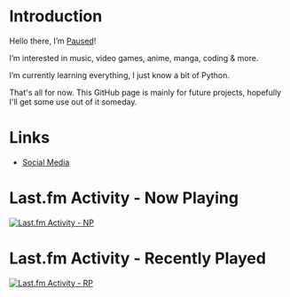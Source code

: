 # Introduction
Hello there, I’m [Paused](https://pausedweb.carrd.co)!

I’m interested in music, video games, anime, manga, coding & more.

I’m currently learning everything, I just know a bit of Python.

That's all for now. This GitHub page is mainly for future projects, hopefully I'll get some use out of it someday.

# Links
- [Social Media](https://pausedweb.carrd.co/#social-networks)

# Last.fm Activity - Now Playing
[![Last.fm Activity - NP](https://github-readme-lastfm-stats.netlify.app/.netlify/functions/card?user=PausedMusic&theme=dimmed&show_scrobbles=false)](https://www.last.fm/user/PausedMusic)

# Last.fm Activity - Recently Played
[![Last.fm Activity - RP](https://lastfm-recently-played.vercel.app/api?user=PausedMusic)]([https://www.last.fm/user/JeffreyCA01](https://github.com/JeffreyCA/lastfm-recently-played-readme))
